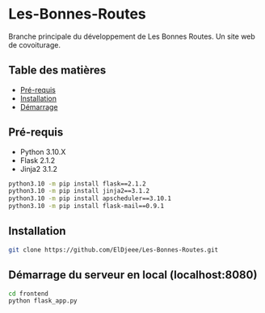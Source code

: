 # Les-Bonnes-Routes

Branche principale du développement de Les Bonnes Routes. Un site web de covoiturage.

## Table des matières

- [Pré-requis](#pré-requis)
- [Installation](#installation)
- [Démarrage](#démarrage)

## Pré-requis

- Python 3.10.X
- Flask 2.1.2
- Jinja2 3.1.2

```bash
python3.10 -m pip install flask==2.1.2
python3.10 -m pip install jinja2==3.1.2
python3.10 -m pip install apscheduler==3.10.1
python3.10 -m pip install flask-mail==0.9.1
```

## Installation

```bash
git clone https://github.com/ElDjeee/Les-Bonnes-Routes.git
```

## Démarrage du serveur en local (localhost:8080)
```bash
cd frontend
python flask_app.py
```
